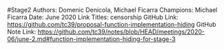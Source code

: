 #Stage2
Authors: Domenic Denicola, Michael Ficarra
Champions: Michael Ficarra
Date: June 2020
Link Titles: censorship
GitHub Link: https://github.com/tc39/proposal-function-implementation-hiding
GitHub Note Link: https://github.com/tc39/notes/blob/HEAD/meetings/2020-06/june-2.md#function-implementation-hiding-for-stage-3
